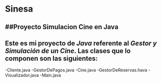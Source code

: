 # Sinesa
##Proyecto Simulacion Cine en Java
---
Este es mi proyecto de *Java* referente al *Gestor y Simulación de un Cine*. Las clases que lo componen son las siguientes:
---
-Cliente.java
-GestorDePagos.java
-Cine.java
-GestorDeReservas.hava
-Visualizador.java
-Main.java
